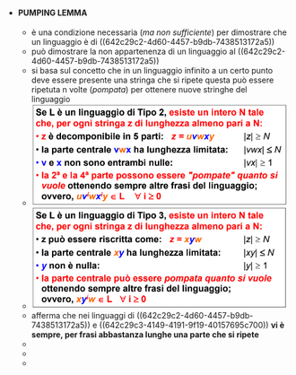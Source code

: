 - #### PUMPING LEMMA
	- è una condizione necessaria (*ma non sufficiente*) per dimostrare che un linguaggio è di ((642c29c2-4d60-4457-b9db-7438513172a5))
	- può dimostrare la non appartenenza di un linguaggio al ((642c29c2-4d60-4457-b9db-7438513172a5))
	- si basa sul concetto che in un linguaggio infinito a un certo punto deve essere presente una stringa che si ripete questa può essere ripetuta n volte (*pompata*) per ottenere nuove stringhe del linguaggio
	- ![image.png](../assets/image_1680627935540_0.png)
	- ![image.png](../assets/image_1680628015012_0.png)
	- afferma che nei linguaggi di ((642c29c2-4d60-4457-b9db-7438513172a5)) e ((642c29c3-4149-4191-9f19-40157695c700)) **vi è sempre, per frasi abbastanza lunghe una parte che si ripete**
	-
	-
	-